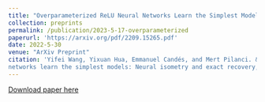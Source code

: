 ```yaml
---
title: "Overparameterized ReLU Neural Networks Learn the Simplest Models: Neural Isometry and Exact Recovery"
collection: preprints
permalink: /publication/2023-5-17-overparameterized
paperurl: 'https://arxiv.org/pdf/2209.15265.pdf'
date: 2022-5-30
venue: "ArXiv Preprint"
citation: 'Yifei Wang, Yixuan Hua, Emmanuel Candés, and Mert Pilanci. &quot; Overparameterized relu neural
networks learn the simplest models: Neural isometry and exact recovery, 2023.'
---
```


[Download paper here](https://arxiv.org/pdf/2209.15265.pdf)
